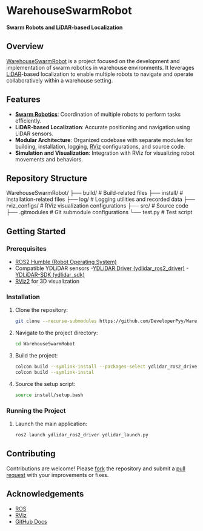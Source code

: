 # WarehouseSwarmRobot

**Swarm Robots and LiDAR-based Localization**

## Overview

[WarehouseSwarmRobot](https://github.com/DeveloperPyy/WarehouseSwarmRobot) is a project focused on the development and implementation of swarm robotics in warehouse environments. It leverages [LiDAR](https://en.wikipedia.org/wiki/Lidar)-based localization to enable multiple robots to navigate and operate collaboratively within a warehouse setting.

## Features

- **[Swarm Robotics](https://en.wikipedia.org/wiki/Swarm_robotics)**: Coordination of multiple robots to perform tasks efficiently.
- **LiDAR-based Localization**: Accurate positioning and navigation using LiDAR sensors.
- **Modular Architecture**: Organized codebase with separate modules for building, installation, logging, [RViz](http://wiki.ros.org/rviz) configurations, and source code.
- **Simulation and Visualization**: Integration with RViz for visualizing robot movements and behaviors.

## Repository Structure

WarehouseSwarmRobot/
├── build/ # Build-related files
├── install/ # Installation-related files
├── log/ # Logging utilities and recorded data
├── rviz_configs/ # RViz visualization configurations
├── src/ # Source code
├── .gitmodules # Git submodule configurations
└── test.py # Test script


## Getting Started

### Prerequisites

- [ROS2 Humble (Robot Operating System)](https://docs.ros.org/en/humble/Installation.html)
- Compatible YDLiDAR sensors
    -[YDLiDAR Driver (ydlidar_ros2_driver)](https://github.com/YDLIDAR/ydlidar_ros2_driver/tree/humble)
    -[YDLiDAR-SDK (ydlidar_sdk)](https://github.com/YDLIDAR/YDLidar-SDK)
- [RViz2](https://docs.ros.org/en/humble/Tutorials/Intermediate/RViz/RViz-User-Guide/RViz-User-Guide.html#install-or-build-rviz) for 3D visualization

### Installation

1. Clone the repository:

    ```bash
    git clone --recurse-submodules https://github.com/DeveloperPyy/WarehouseSwarmRobot.git
    ```

2. Navigate to the project directory:

    ```bash
    cd WarehouseSwarmRobot
    ```

3. Build the project:

    ```bash
    colcon build --symlink-install --packages-select ydlidar_ros2_driver ydlidar_sdk tortoisebot_firmware
    colcon build --symlink-instal
    ```

4. Source the setup script:

    ```bash
    source install/setup.bash
    ```

### Running the Project

1. Launch the main application:

    ```bash
    ros2 launch ydlidar_ros2_driver ydlidar_launch.py
    ```

## Contributing

Contributions are welcome! Please [fork](https://docs.github.com/en/get-started/quickstart/fork-a-repo) the repository and submit a [pull request](https://docs.github.com/en/pull-requests) with your improvements or fixes.

## Acknowledgements

- [ROS](https://www.ros.org/)
- [RViz](http://wiki.ros.org/rviz)
- [GitHub Docs](https://docs.github.com/)
